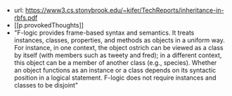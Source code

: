 
- url: https://www3.cs.stonybrook.edu/~kifer/TechReports/inheritance-in-rbfs.pdf
- [[p.provokedThoughts]]
- "F-logic provides frame-based syntax and semantics. It treats instances, classes,
properties, and methods as objects in a uniform way. For instance, in one context,
the object ostrich can be viewed as a class by itself (with members such as tweety
and fred); in a different context, this object can be a member of another class
(e.g., species). Whether an object functions as an instance or a class depends on
its syntactic position in a logical statement. F-logic does not require instances
and classes to be disjoint"
